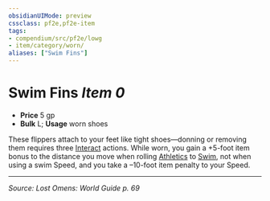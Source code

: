 ```yaml
---
obsidianUIMode: preview
cssclass: pf2e,pf2e-item
tags:
- compendium/src/pf2e/lowg
- item/category/worn/
aliases: ["Swim Fins"]
---
```

# Swim Fins *Item 0*  

- **Price** 5 gp
- **Bulk** L; **Usage** worn shoes

These flippers attach to your feet like tight shoes—donning or removing them requires three [Interact](interact.md) actions. While worn, you gain a +5-foot item bonus to the distance you move when rolling [Athletics](skills.md#Athletics) to [Swim](swim.md), not when using a swim Speed, and you take a –10-foot item penalty to your Speed.


---
*Source: Lost Omens: World Guide p. 69*
